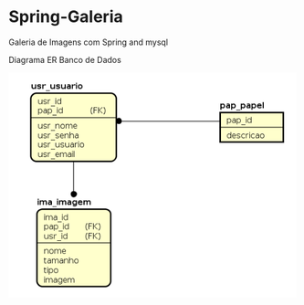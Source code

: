 # Spring-Galeria
Galeria de Imagens com Spring and mysql

Diagrama ER Banco de Dados

![alt text](https://raw.githubusercontent.com/skatesham/Spring-Galeria/master/img/galeria%20spring.png?token=AQoBfbLeEvJQ276dKS7DHf49zH9FQOUNks5bjYGKwA%3D%3D)
